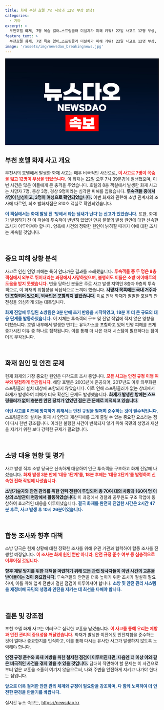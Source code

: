 ```yaml
---
title: 화재 부천 호텔 7명 사망과 12명 부상 발생!
categories:
  - 기타
excerpt: >
  부천호텔 화재, 7명 목숨 잃어…스프링클러 미설치가 피해 키워! 22일 사고로 12명 부상, 연기와 유독가스 속에 긴급 구조 전개. 올해의 최악의 사고로 남을 이 비극의 진실을 파헤쳐봅니다.
feature_text: >
  부천호텔 화재, 7명 목숨 잃어…스프링클러 미설치가 피해 키워! 22일 사고로 12명 부상, 연기와 유독가스 속에 긴급 구조 전개. 올해의 최악의 사고로 남을 이 비극의 진실을 파헤쳐봅니다.
image: '/assets/img/newsdao_breakingnews.jpg'
---
```


<p><img src="/assets/img/newsdao_breakingnews.jpg" alt="koreaapp 속보" /></p>

<h2 data-ke-size="size26">부천 호텔 화재 사고 개요</h2>

<p data-ke-size="size16">부천시의 호텔에서 발생한 화재 사고는 매우 비극적인 사건으로, <b><span style="color: #ee2323;">이 사고로 7명이 목숨을 잃고 12명이 부상을 입었습니다.</span></b> 이 화재는 22일 오후 7시 39분경에 발생했으며, 이번 사건은 많은 이들에게 큰 충격을 주었습니다. 호텔의 8층 객실에서 발생한 화재 사고는 사망자 7명, 중상 3명, 경상 9명이라는 심각한 피해를 입혔습니다. <b><span style="background-color: #21538527;">투숙객들 중에서 4명이 남성이고, 3명이 여성으로 확인되었습니다.</span></b> 이번 화재와 관련해 소방 관계자의 조사에 따르면, 최초 발화지점은 810호 객실로 확인되었습니다.</p>

<p data-ke-size="size16"><b><span style="color: #1a5490;">이 객실에서는 화재 발생 전 '방에서 타는 냄새가 난다'는 신고가 있었습니다.</span></b> 또한, 화재가 발생하기 전 이 객실에 투숙객이 빈번히 있었던 만큼 불꽃의 발생 원인에 대한 신속한 조사가 이루어져야 합니다. 양측에 사건의 정확한 원인이 밝혀질 때까지 이에 대한 조사는 계속될 것입니다.</p>

<p data-ke-size="size16">&nbsp;</p>

<h2 data-ke-size="size26">중요 피해 상황 분석</h2>

<p data-ke-size="size16">사고로 인한 인명 피해는 특히 안타까운 결과를 초래했습니다. <b><span style="color: #ee2323;">투숙객들 중 두 명은 8층 객실에서 외부로 뛰어내리는 과정에서 사망하였으며, 불행히도 이들은 소방 에어매트의 도움을 받지 못했습니다.</span></b> 변을 당하신 분들은 주로 사고 발생 지역인 8층과 9층의 투숙객으로, 이 화재의 위험성을 직접적으로 느껴야 했습니다. <b><span style="background-color: #21538527;">사망자 목록에는 국내 거주자만 포함되어 있으며, 외국인은 포함되지 않았습니다.</span></b> 이로 인해 화재가 발발한 호텔의 안전성을 의심하게 되는 대목입니다.</p>

<p data-ke-size="size16"><b><span style="color: #1a5490;">화재 진압에 투입된 소방팀은 3분 만에 초기 반응을 시작하였고, 18분 후 더 큰 규모의 대응 단계를 발동하였습니다.</span></b> 이 지체는 투숙객의 구조 및 진압 작업에 적지 않은 영향을 미쳤습니다. 호텔 내부에서 발생한 연기는 유독가스를 포함하고 있어 인명 피해를 크게 증가시킨 이유 중 하나로 짐작됩니다. 이를 통해 더 나은 대처 시스템이 필요하다는 점이 더욱 부각됩니다.</p>

<p data-ke-size="size16">&nbsp;</p>

<h2 data-ke-size="size26">화재 원인 및 안전 문제</h2>

<p data-ke-size="size16">현재 화재의 가장 중요한 원인은 다각도로 조사 중입니다. <b><span style="color: #ee2323;">모든 사고는 안전 규정 이행 여부와 밀접하게 연관됩니다.</span></b> 해당 호텔은 2003년에 준공되어, 2017년도 이후 의무화된 스프링클러 설치 대상에 포함되지 않았습니다. 이로 인해 스프링클러가 없는 상태에서 화재가 발생하여 피해가 더욱 확산된 문제도 발생했습니다. <b><span style="background-color: #21538527;">화재가 발생한 방에는 스프링클러가 없어 충분한 안전 장치가 없었던 점은 큰 문제로 지적되고 있습니다.</span></b></p>

<p data-ke-size="size16"><b><span style="color: #1a5490;">이런 사고를 미연에 방지하기 위해서는 안전 규정을 철저히 준수하는 것이 필수적입니다.</span></b> 스프링클러의 설치는 화재 시 인명과 재산피해를 크게 줄일 수 있는 중요한 요소라는 점이 다시 한번 강조됩니다. 이러한 불행한 사건이 반복되지 않기 위해 국민의 생명과 재산을 지키기 위한 보다 강력한 규제가 필요합니다.</p>

<p data-ke-size="size16">&nbsp;</p>

<h2 data-ke-size="size26">소방 대응 현황 및 평가</h2>

<p data-ke-size="size16">사고 발생 직후 소방 당국은 신속하게 대응하여 인근 투숙객을 구조하고 화재 진압에 나섰습니다. <b><span style="color: #ee2323;">화재 발생 3분 만에 '대응 1단계'를, 18분 후에는 '대응 2단계'를 발령하여 신속한 진화 작업에 나섰습니다.</span></b></p>

<p data-ke-size="size16"><b><span style="background-color: #21538527;">소방기술자와 안전 관리를 위한 인력 전원이 투입되어 총 70여 대의 차량과 160여 명 이상의 소방관이 현장에서 활동하였습니다.</span></b> 이 과정에서 경찰과 공무원도 구조 작업에 동참하여 효과적인 대응을 이루어냈습니다. <b><span style="color: #1a5490;">결국 화재를 완전히 진압한 시간은 2시간 47분 후로, 사고 발생 후 10시 26분이었습니다.</span></b></p>

<p data-ke-size="size16">&nbsp;</p>

<h2 data-ke-size="size26">합동 조사와 향후 대책</h2>

<p data-ke-size="size16">소방 당국은 현재 상황에 대한 정확한 조사를 위해 유관 기관과 협력하여 합동 조사를 진행할 예정입니다. <b><span style="color: #ee2323;">이 조사는 화재 원인 뿐만 아니라, 안전 규정 준수 여부 등 심층적으로 이루어질 것입니다.</span></b></p>

<p data-ke-size="size16"><b><span style="background-color: #21538527;">향후 재발 방지를 위한 대책을 마련하기 위해 모든 관련 당사자들이 이번 사건의 교훈을 받아들이는 것이 중요합니다.</span></b> 투숙객들의 안전을 더욱 높이기 위한 조치가 절실히 필요하며, 이를 위해 업계 전반에 걸친 점검이 이루어져야 합니다. <b><span style="color: #1a5490;">소방 및 안전 관리 시스템을 재정비해 국민의 생명과 안전을 지키는 데 최선을 다해야 합니다.</span></b></p>

<p data-ke-size="size16">&nbsp;</p>

<h2 data-ke-size="size26">결론 및 강조점</h2>

<p data-ke-size="size16">부천 호텔 화재 사고는 여러모로 심각한 교훈을 남겼습니다. <b><span style="color: #ee2323;">이 사고를 통해 우리는 예방과 안전 관리의 중요성을 깨달았습니다.</span></b> 화재가 발생한 이전에도 안전지침을 준수하는 것이 얼마나 중요한지를 인식하고, 이를 통해 다시는 유사한 사고가 발생하지 않도록 노력해야 합니다.</p>

<p data-ke-size="size16"><b><span style="background-color: #21538527;">안전 규정 준수와 화재 예방을 위한 철저한 점검이 이루어진다면, 다음엔 더 이상 이와 같은 비극적인 사건을 겪지 않을 수 있을 것입니다.</span></b> 담대히 직면해야 할 문제는 이 사건으로부터 얻은 교훈을 소홀히 여기지 않음으로써, 나와 주변을 안전하게 지키고 나가야 한다는 점입니다.</p>

<p data-ke-size="size16"><b><span style="color: #1a5490;">앞으로 더욱 철저한 안전 관리 체계와 규정이 필요함을 강조하며, 다 함께 노력하여 더 안전한 환경을 만들기를 바랍니다.</span></b></p>
실시간 뉴스 속보는, <a href="https://newsdao.kr" rel="dofollow">https://newsdao.kr</a>


